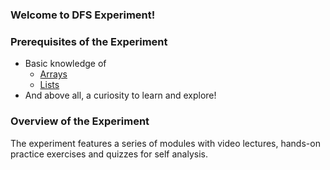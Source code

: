 ### Welcome to DFS Experiment!

### Prerequisites of the Experiment

   - Basic knowledge of
      - [Arrays](https://www.geeksforgeeks.org/array-data-structure/)
      - [Lists](https://www.w3schools.com/python/python_lists.asp)
   - And above all, a curiosity to learn and explore!

### Overview of the Experiment

The experiment features a series of modules with video lectures, hands-on practice exercises and quizzes for self analysis.

